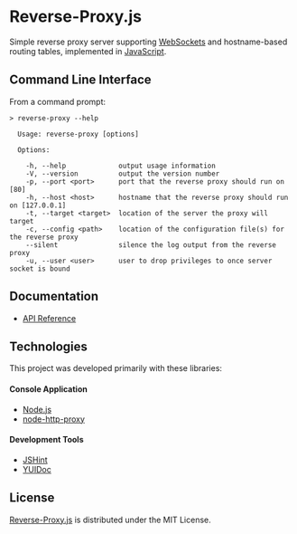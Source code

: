 # Reverse-Proxy.js
Simple reverse proxy server supporting [WebSockets](https://en.wikipedia.org/wiki/WebSocket) and hostname-based routing tables,
implemented in [JavaScript](https://developer.mozilla.org/en-US/docs/Web/JavaScript).

## Command Line Interface
From a command prompt:

```
> reverse-proxy --help

  Usage: reverse-proxy [options]

  Options:

    -h, --help             output usage information
    -V, --version          output the version number
    -p, --port <port>      port that the reverse proxy should run on [80]
    -h, --host <host>      hostname that the reverse proxy should run on [127.0.0.1]
    -t, --target <target>  location of the server the proxy will target
    -c, --config <path>    location of the configuration file(s) for the reverse proxy
    --silent               silence the log output from the reverse proxy
    -u, --user <user>      user to drop privileges to once server socket is bound
```

## Documentation
- [API Reference](http://dev.belin.io/reverse-proxy.js/api)

## Technologies
This project was developed primarily with these libraries:

#### Console Application
- [Node.js](http://nodejs.org)
- [node-http-proxy](https://github.com/nodejitsu/node-http-proxy)

#### Development Tools
- [JSHint](http://jshint.com/about)
- [YUIDoc](http://yui.github.io/yuidoc)

## License
[Reverse-Proxy.js](https://github.com/cedx/reverse-proxy.js) is distributed under the MIT License.
